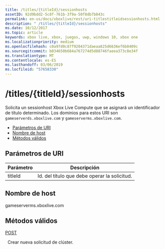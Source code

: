 ```yaml
---
title: /titles/{titleId}/sessionhosts
assetID: 92d9bdd2-5c8f-761b-3f9a-50f8db7b843c
permalink: en-us/docs/xboxlive/rest/uri-titlestitleidsessionhosts.html
description: " /titles/{titleId}/sessionhosts"
ms.date: 10/12/2017
ms.topic: article
keywords: xbox live, xbox, juegos, uwp, windows 10, xbox one
ms.localizationpriority: medium
ms.openlocfilehash: c0a97d0c87f9204371daeaa825d6636ef6b8409c
ms.sourcegitcommit: b034650b684a767274d5d88746faeea373c8e34f
ms.translationtype: MT
ms.contentlocale: es-ES
ms.lasthandoff: 03/06/2019
ms.locfileid: "57658330"
---
```

# <a name="titlestitleidsessionhosts"></a>/titles/{titleId}/sessionhosts
Solicita un sessionhost Xbox Live Compute que se asignará un identificador de título determinado. Los dominios para estos URI son `gameserverds.xboxlive.com` y `gameserverms.xboxlive.com`.
 
  * [Parámetros de URI](#ID4EU)
  * [Nombre de host](#ID4EIB)
  * [Métodos válidos](#ID4EPB)
 
<a id="ID4EU"></a>

 
## <a name="uri-parameters"></a>Parámetros de URI
 
| Parámetro| Descripción| 
| --- | --- | 
| titleId| Id. del título que debe operar la solicitud.| 
  
<a id="ID4EIB"></a>

 
## <a name="host-name"></a>Nombre de host
 
gameserverms.xboxlive.com
  
<a id="ID4EPB"></a>

 
## <a name="valid-methods"></a>Métodos válidos
  
[POST](uri-titlestitleidsessionhosts-post.md)
 
&nbsp;&nbsp;Crear nueva solicitud de clúster.
   